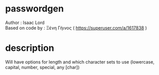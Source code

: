 # passwordgen
Author : Isaac Lord\
Based on code by : Ξένη Γήινος ( https://superuser.com/a/1617838 )
# description
Will have options for length and which character sets to use (lowercase, capital, number, special, any [char])
